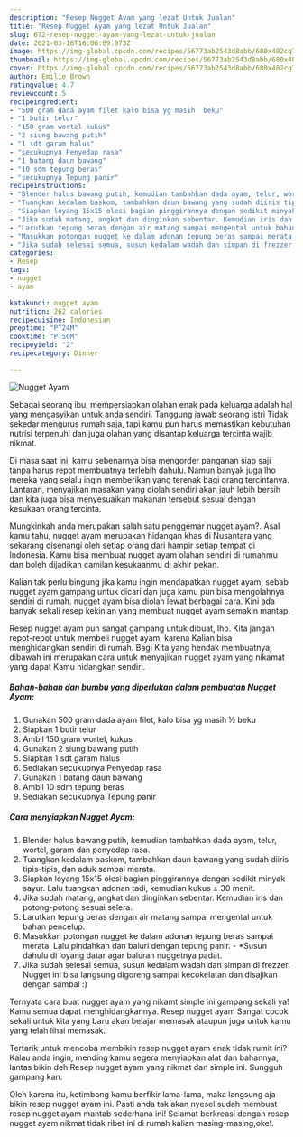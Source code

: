 ```yaml
---
description: "Resep Nugget Ayam yang lezat Untuk Jualan"
title: "Resep Nugget Ayam yang lezat Untuk Jualan"
slug: 672-resep-nugget-ayam-yang-lezat-untuk-jualan
date: 2021-03-16T16:06:09.973Z
image: https://img-global.cpcdn.com/recipes/56773ab2543d8abb/680x482cq70/nugget-ayam-foto-resep-utama.jpg
thumbnail: https://img-global.cpcdn.com/recipes/56773ab2543d8abb/680x482cq70/nugget-ayam-foto-resep-utama.jpg
cover: https://img-global.cpcdn.com/recipes/56773ab2543d8abb/680x482cq70/nugget-ayam-foto-resep-utama.jpg
author: Emilie Brown
ratingvalue: 4.7
reviewcount: 5
recipeingredient:
- "500 gram dada ayam filet kalo bisa yg masih  beku"
- "1 butir telur"
- "150 gram wortel kukus"
- "2 siung bawang putih"
- "1 sdt garam halus"
- "secukupnya Penyedap rasa"
- "1 batang daun bawang"
- "10 sdm tepung beras"
- "secukupnya Tepung panir"
recipeinstructions:
- "Blender halus bawang putih, kemudian tambahkan dada ayam, telur, wortel, garam dan penyedap rasa."
- "Tuangkan kedalam baskom, tambahkan daun bawang yang sudah diiris tipis-tipis, dan aduk sampai merata."
- "Siapkan loyang 15x15 olesi bagian pinggirannya dengan sedikit minyak sayur. Lalu tuangkan adonan tadi, kemudian kukus ± 30 menit."
- "Jika sudah matang, angkat dan dinginkan sebentar. Kemudian iris dan potong-potong sesuai selera."
- "Larutkan tepung beras dengan air matang sampai mengental untuk bahan pencelup."
- "Masukkan potongan nugget ke dalam adonan tepung beras sampai merata. Lalu pindahkan dan baluri dengan tepung panir. *Susun dahulu di loyang datar agar baluran nuggetnya padat."
- "Jika sudah selesai semua, susun kedalam wadah dan simpan di frezzer. Nugget ini bisa langsung digoreng sampai kecokelatan dan disajikan dengan sambal :)"
categories:
- Resep
tags:
- nugget
- ayam

katakunci: nugget ayam 
nutrition: 262 calories
recipecuisine: Indonesian
preptime: "PT24M"
cooktime: "PT50M"
recipeyield: "2"
recipecategory: Dinner

---
```



![Nugget Ayam](https://img-global.cpcdn.com/recipes/56773ab2543d8abb/680x482cq70/nugget-ayam-foto-resep-utama.jpg)

Sebagai seorang ibu, mempersiapkan olahan enak pada keluarga adalah hal yang mengasyikan untuk anda sendiri. Tanggung jawab seorang istri Tidak sekedar mengurus rumah saja, tapi kamu pun harus memastikan kebutuhan nutrisi terpenuhi dan juga olahan yang disantap keluarga tercinta wajib nikmat.

Di masa  saat ini, kamu sebenarnya bisa mengorder panganan siap saji tanpa harus repot membuatnya terlebih dahulu. Namun banyak juga lho mereka yang selalu ingin memberikan yang terenak bagi orang tercintanya. Lantaran, menyajikan masakan yang diolah sendiri akan jauh lebih bersih dan kita juga bisa menyesuaikan makanan tersebut sesuai dengan kesukaan orang tercinta. 



Mungkinkah anda merupakan salah satu penggemar nugget ayam?. Asal kamu tahu, nugget ayam merupakan hidangan khas di Nusantara yang sekarang disenangi oleh setiap orang dari hampir setiap tempat di Indonesia. Kamu bisa membuat nugget ayam olahan sendiri di rumahmu dan boleh dijadikan camilan kesukaanmu di akhir pekan.

Kalian tak perlu bingung jika kamu ingin mendapatkan nugget ayam, sebab nugget ayam gampang untuk dicari dan juga kamu pun bisa mengolahnya sendiri di rumah. nugget ayam bisa diolah lewat berbagai cara. Kini ada banyak sekali resep kekinian yang membuat nugget ayam semakin mantap.

Resep nugget ayam pun sangat gampang untuk dibuat, lho. Kita jangan repot-repot untuk membeli nugget ayam, karena Kalian bisa menghidangkan sendiri di rumah. Bagi Kita yang hendak membuatnya, dibawah ini merupakan cara untuk menyajikan nugget ayam yang nikamat yang dapat Kamu hidangkan sendiri.

<!--inarticleads1-->

##### Bahan-bahan dan bumbu yang diperlukan dalam pembuatan Nugget Ayam:

1. Gunakan 500 gram dada ayam filet, kalo bisa yg masih ½ beku
1. Siapkan 1 butir telur
1. Ambil 150 gram wortel, kukus
1. Gunakan 2 siung bawang putih
1. Siapkan 1 sdt garam halus
1. Sediakan secukupnya Penyedap rasa
1. Gunakan 1 batang daun bawang
1. Ambil 10 sdm tepung beras
1. Sediakan secukupnya Tepung panir




<!--inarticleads2-->

##### Cara menyiapkan Nugget Ayam:

1. Blender halus bawang putih, kemudian tambahkan dada ayam, telur, wortel, garam dan penyedap rasa.
1. Tuangkan kedalam baskom, tambahkan daun bawang yang sudah diiris tipis-tipis, dan aduk sampai merata.
1. Siapkan loyang 15x15 olesi bagian pinggirannya dengan sedikit minyak sayur. Lalu tuangkan adonan tadi, kemudian kukus ± 30 menit.
1. Jika sudah matang, angkat dan dinginkan sebentar. Kemudian iris dan potong-potong sesuai selera.
1. Larutkan tepung beras dengan air matang sampai mengental untuk bahan pencelup.
1. Masukkan potongan nugget ke dalam adonan tepung beras sampai merata. Lalu pindahkan dan baluri dengan tepung panir. - *Susun dahulu di loyang datar agar baluran nuggetnya padat.
1. Jika sudah selesai semua, susun kedalam wadah dan simpan di frezzer. Nugget ini bisa langsung digoreng sampai kecokelatan dan disajikan dengan sambal :)




Ternyata cara buat nugget ayam yang nikamt simple ini gampang sekali ya! Kamu semua dapat menghidangkannya. Resep nugget ayam Sangat cocok sekali untuk kita yang baru akan belajar memasak ataupun juga untuk kamu yang telah lihai memasak.

Tertarik untuk mencoba membikin resep nugget ayam enak tidak rumit ini? Kalau anda ingin, mending kamu segera menyiapkan alat dan bahannya, lantas bikin deh Resep nugget ayam yang nikmat dan simple ini. Sungguh gampang kan. 

Oleh karena itu, ketimbang kamu berfikir lama-lama, maka langsung aja bikin resep nugget ayam ini. Pasti anda tak akan nyesel sudah membuat resep nugget ayam mantab sederhana ini! Selamat berkreasi dengan resep nugget ayam nikmat tidak ribet ini di rumah kalian masing-masing,oke!.


